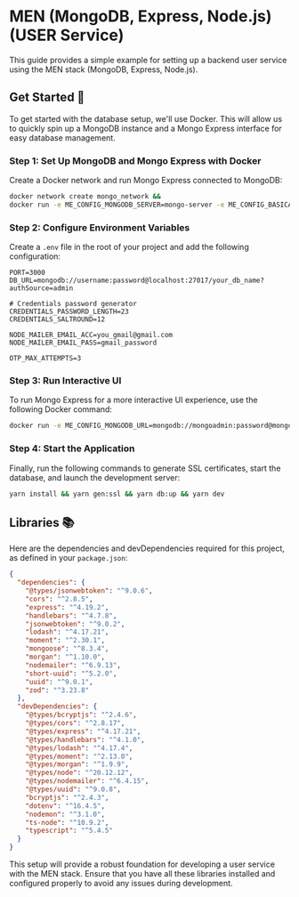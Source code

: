 # MEN (MongoDB, Express, Node.js) (USER Service)

This guide provides a simple example for setting up a backend user service using the MEN stack (MongoDB, Express, Node.js).

## Get Started 🚩

To get started with the database setup, we'll use Docker. This will allow us to quickly spin up a MongoDB instance and a Mongo Express interface for easy database management.

### Step 1: Set Up MongoDB and Mongo Express with Docker

Create a Docker network and run Mongo Express connected to MongoDB:

```bash
docker network create mongo_network &&
docker run -e ME_CONFIG_MONGODB_SERVER=mongo-server -e ME_CONFIG_BASICAUTH_USERNAME=username -e ME_CONFIG_BASICAUTH_PASSWORD=password --network=mongo_network mongo-express:latest
```

### Step 2: Configure Environment Variables

Create a `.env` file in the root of your project and add the following configuration:

```
PORT=3000
DB_URL=mongodb://username:password@localhost:27017/your_db_name?authSource=admin

# Credentials password generator
CREDENTIALS_PASSWORD_LENGTH=23
CREDENTIALS_SALTROUND=12

NODE_MAILER_EMAIL_ACC=you_gmail@gmail.com
NODE_MAILER_EMAIL_PASS=gmail_password

OTP_MAX_ATTEMPTS=3
```

### Step 3: Run Interactive UI

To run Mongo Express for a more interactive UI experience, use the following Docker command:

```bash
docker run -e ME_CONFIG_MONGODB_URL=mongodb://mongoadmin:password@mongo-server:27017/app-user?authSource=admin -e ME_CONFIG_BASICAUTH_USERNAME=username -e ME_CONFIG_BASICAUTH_PASSWORD=password -e ME_CONFIG_BASICAUTH=true --network=mongo_network --name mongo-server-ui -p 8081:8081 -d mongo-express:latest
```

### Step 4: Start the Application

Finally, run the following commands to generate SSL certificates, start the database, and launch the development server:

```bash
yarn install && yarn gen:ssl && yarn db:up && yarn dev
```

## Libraries 📚

Here are the dependencies and devDependencies required for this project, as defined in your `package.json`:

```json
{
  "dependencies": {
    "@types/jsonwebtoken": "^9.0.6",
    "cors": "^2.8.5",
    "express": "^4.19.2",
    "handlebars": "^4.7.8",
    "jsonwebtoken": "^9.0.2",
    "lodash": "^4.17.21",
    "moment": "^2.30.1",
    "mongoose": "^8.3.4",
    "morgan": "^1.10.0",
    "nodemailer": "^6.9.13",
    "short-uuid": "^5.2.0",
    "uuid": "^9.0.1",
    "zod": "^3.23.8"
  },
  "devDependencies": {
    "@types/bcryptjs": "^2.4.6",
    "@types/cors": "^2.8.17",
    "@types/express": "^4.17.21",
    "@types/handlebars": "^4.1.0",
    "@types/lodash": "^4.17.4",
    "@types/moment": "^2.13.0",
    "@types/morgan": "^1.9.9",
    "@types/node": "^20.12.12",
    "@types/nodemailer": "^6.4.15",
    "@types/uuid": "^9.0.8",
    "bcryptjs": "^2.4.3",
    "dotenv": "^16.4.5",
    "nodemon": "^3.1.0",
    "ts-node": "^10.9.2",
    "typescript": "^5.4.5"
  }
}
```

This setup will provide a robust foundation for developing a user service with the MEN stack. Ensure that you have all these libraries installed and configured properly to avoid any issues during development.
